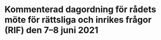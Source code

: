 # Kommenterad dagordning för rådets möte för rättsliga och inrikes frågor (RIF) den 7–8 juni 2021


